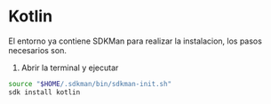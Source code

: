 # Kotlin

El entorno ya contiene SDKMan para realizar la instalacion, los pasos necesarios son.

1. Abrir la terminal y ejecutar

```sh
source "$HOME/.sdkman/bin/sdkman-init.sh"
sdk install kotlin
```
